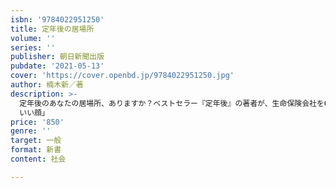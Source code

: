```yaml
---
isbn: '9784022951250'
title: 定年後の居場所
volume: ''
series: ''
publisher: 朝日新聞出版
pubdate: '2021-05-13'
cover: 'https://cover.openbd.jp/9784022951250.jpg'
author: 楠木新／著
description: >-
  定年後のあなたの居場所、ありますか？ベストセラー『定年後』の著者が、生命保険会社を60歳で定年退職した後の自らの経験と、同世代の人々への豊富な取材を交え、新たな仕事、お金、趣味、学び、地域の絆、ウィズコロナの新し生活などの観点から実践的アドバイスをする。第1部は、夕刊フジの同名の好評連載を一部加筆・修正し所収し、第２部は書下ろした。第１部　『定年後のいま』　第１章　生涯現役　第２章　転身　第３章　コロナ禍の生活様式　第４章　こころの居場所　第５賞　お金と健康　第６章　地域・ご縁　第７章　故郷と家族　第８章　過去の自分に出会う第２部　終着駅は始発駅　ポイント１　居場所は足元に　ポイント２　ほんとうの名前は何？　ポイント３　偶然の出会い　ポイント４　地元を愛する　ポイント５　過去の自分と語る　ポイント６　貯金は使い切る　ポイント７　死んで生まれ変わる　ポイント８「How　many
  いい顔」
price: '850'
genre: ''
target: 一般
format: 新書
content: 社会

---
```

